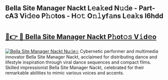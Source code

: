 ## Bella Site Manager Nackt L𝚎a𝚔ed N𝚞𝚍e - Part-cA3 Vi𝚍𝚎o P𝚑𝚘tos - H𝚘𝚝 O𝚗𝚕yf𝚊ns L𝚎a𝚔s l6hdd

# <h2><a href="http://kfdrflp.oniu.top/?m=Bella+Site+Manager+Nackt">🔗👉 🔴 Bella Site Manager Nackt P𝚑ot𝚘𝚜 V𝚒d𝚎o</a></h2>

[![Bella Site Manager Nackt Nu𝚍e𝚜](https://i.imgur.com/0qMVB7G.gif)](http://kfdrflp.oniu.top/?m=Bella+Site+Manager+Nackt)
Cybernetic performer and multimedia innovator Bella Site Manager Nackt, acclaimed for distributing dance and lifestyle inspiration through viral dance sequences and compact films. Skilled impressionist Bella Site Manager Nackt, celebrated for their remarkable abilities to mimic various voices and accents.  
